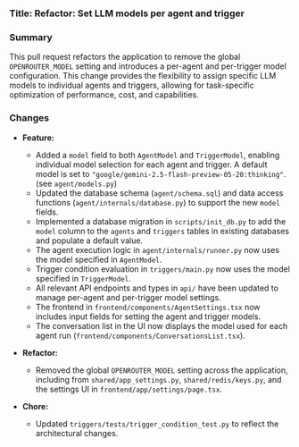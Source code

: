 ### Title: Refactor: Set LLM models per agent and trigger

### Summary
This pull request refactors the application to remove the global `OPENROUTER_MODEL` setting and introduces a per-agent and per-trigger model configuration. This change provides the flexibility to assign specific LLM models to individual agents and triggers, allowing for task-specific optimization of performance, cost, and capabilities. 

### Changes

*   **Feature:**
    *   Added a `model` field to both `AgentModel` and `TriggerModel`, enabling individual model selection for each agent and trigger. A default model is set to `"google/gemini-2.5-flash-preview-05-20:thinking"`. (see `agent/models.py`)
    *   Updated the database schema (`agent/schema.sql`) and data access functions (`agent/internals/database.py`) to support the new `model` fields.
    *   Implemented a database migration in `scripts/init_db.py` to add the `model` column to the `agents` and `triggers` tables in existing databases and populate a default value.
    *   The agent execution logic in `agent/internals/runner.py` now uses the model specified in `AgentModel`.
    *   Trigger condition evaluation in `triggers/main.py` now uses the model specified in `TriggerModel`.
    *   All relevant API endpoints and types in `api/` have been updated to manage per-agent and per-trigger model settings.
    *   The frontend in `frontend/components/AgentSettings.tsx` now includes input fields for setting the agent and trigger models.
    *   The conversation list in the UI now displays the model used for each agent run (`frontend/components/ConversationsList.tsx`).

*   **Refactor:**
    *   Removed the global `OPENROUTER_MODEL` setting across the application, including from `shared/app_settings.py`, `shared/redis/keys.py`, and the settings UI in `frontend/app/settings/page.tsx`.

*   **Chore:**
    *   Updated `triggers/tests/trigger_condition_test.py` to reflect the architectural changes.